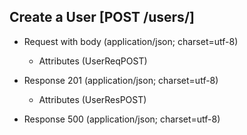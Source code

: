## Create a User [POST /users/]

+ Request with body (application/json; charset=utf-8)

    + Attributes (UserReqPOST)

+ Response 201 (application/json; charset=utf-8)

    + Attributes (UserResPOST)

+ Response 500 (application/json; charset=utf-8)
